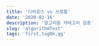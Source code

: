 ```yaml
---
title: '디바운스 vs 쓰로틀'
date: '2020-02-16'
description: '알고리즘 카테고리 검증'
slug: 'algorithmTest'
tags: 'first,tagOk,gg'
---
```


